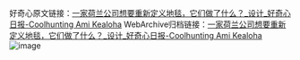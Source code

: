 好奇心原文链接：[一家荷兰公司想要重新定义地毯，它们做了什么？_设计_好奇心日报-Coolhunting Ami Kealoha](https://www.qdaily.com/articles/10027.html)
WebArchive归档链接：[一家荷兰公司想要重新定义地毯，它们做了什么？_设计_好奇心日报-Coolhunting Ami Kealoha](http://web.archive.org/web/20190623155456/https://www.qdaily.com/articles/10027.html)
![image](http://ww3.sinaimg.cn/large/007d5XDply1g3vhn9jtabj30u0459npd)